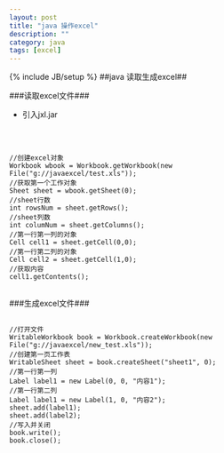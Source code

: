 ```yaml
---
layout: post
title: "java 操作excel"
description: ""
category: java
tags: [excel]
---
```

{% include JB/setup %}
##java 读取生成excel##

###读取excel文件###
- 引入jxl.jar    
<br>
<pre>
<code>
//创建excel对象  
Workbook wbook = Workbook.getWorkbook(new File("g://javaexcel/test.xls"));  
//获取第一个工作对象  
Sheet sheet = wbook.getSheet(0);
//sheet行数
int rowsNum = sheet.getRows();
//sheet列数
int columNum = sheet.getColumns();
//第一行第一列的对象
Cell cell1 = sheet.getCell(0,0);
//第一行第二列的对象
Cell cell2 = sheet.getCell(1,0);
//获取内容
cell1.getContents();
</code>
</pre>

###生成excel文件###
<pre>
<code>
//打开文件
WritableWorkbook book = Workbook.createWorkbook(new File("g://javaexcel/new_test.xls"));
//创建第一页工作表
WritableSheet sheet = book.createSheet("sheet1", 0);
//第一行第一列
Label label1 = new Label(0, 0, "内容1");
//第一行第二列
Label label1 = new Label(1, 0, "内容2");
sheet.add(label1);
sheet.add(label2);
//写入并关闭
book.write();
book.close();
</code>
</pre>
